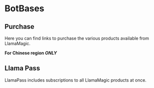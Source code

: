 # BotBases

## Purchase
Here you can find links to purchase the various products available from LlamaMagic.

**For Chinese region _ONLY_**

## Llama Pass
LlamaPass includes subscriptions to all LlamaMagic products at once.

<script async src="https://js.stripe.com/v3/pricing-table.js"></script>
<stripe-pricing-table pricing-table-id="prctbl_1MvoyDBwgti2RZj6nsF6EYnk"
publishable-key="pk_live_51LiMcgBwgti2RZj6PjkJx3geXiG1E4yOuDxXWYULU2iAzHMHtCYv4oOA7xCcQu4y1ENf6CdOAac0YQ8SxAWiASLt008Ax41p7S">
</stripe-pricing-table>
